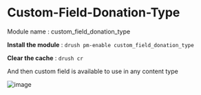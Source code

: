 # Custom-Field-Donation-Type

Module name : custom_field_donation_type

<b>Install the module</b> : `drush pm-enable custom_field_donation_type`

<b>Clear the cache</b> : `drush cr`

And then custom field is available to use in any content type 

![image](https://user-images.githubusercontent.com/3961511/176986817-9c1feac8-63d5-4aa5-a94c-1c6d87dd4344.png)
